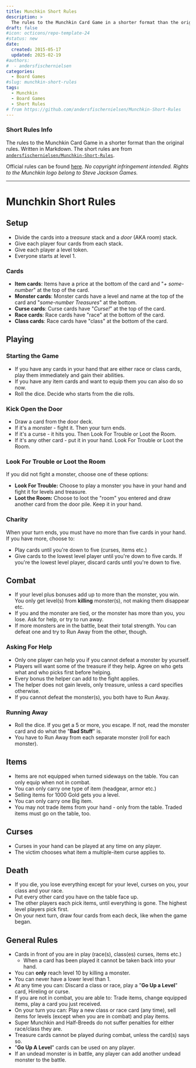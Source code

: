 ```yaml
---
title: Munchkin Short Rules
description: >
  The rules to the Munchkin Card Game in a shorter format than the original rules. Written in Markdown.
draft: false
#icon: octicons/repo-template-24
#status: new
date:
  created: 2015-05-17
  updated: 2025-02-19
#authors:
#  - andersfischernielsen
categories:
  - Board Games
#slug: munchkin-short-rules
tags:
  - Munchkin
  - Board Games
  - Short Rules
# from https://github.com/andersfischernielsen/Munchkin-Short-Rules
---
```


### Short Rules Info

The rules to the Munchkin Card Game in a shorter format than the original rules. Written in Markdown.
The short rules are from [`andersfischernielsen/Munchkin-Short-Rules`](https://github.com/andersfischernielsen/Munchkin-Short-Rules).

Official rules can be found [here](http://www.worldofmunchkin.com/rules/munchkin_rules.pdf).
_No copyright infringement intended._
_Rights to the Munchkin logo belong to Steve Jackson Games._

-----

# Munchkin Short Rules

## Setup

- Divide the cards into a *treasure* stack and a *door* (AKA room) stack.
- Give each player four cards from each stack.
- Give each player a level token.
- Everyone starts at level 1.

### Cards
- **Item cards**: Items have a price at the bottom of the card and "_+ some-number_" at the top of the card. 
- **Monster cards**: Monster cards have a level and name at the top of the card and "_some-number Treasures_" at the bottom. 
- **Curse cards**: Curse cards have "_Curse!_" at the top of the card.
- **Race cards**: Race cards have "race" at the bottom of the card.
- **Class cards**: Race cards have "class" at the bottom of the card.

## Playing

### Starting the Game
- If you have any cards in your hand that are either race or class cards, play them immediately and gain their abilities.
- If you have any item cards and want to equip them you can also do so now.
- Roll the dice. Decide who starts from the die rolls.

### Kick Open the Door
 - Draw a card from the door deck. 
 - If it's a monster - fight it. Then your turn ends. 
 - If it's a curse - it hits you. Then Look For Trouble or Loot the Room.
 - If it's any other card - put it in your hand. Look For Trouble or Loot the Room.

### Look For Trouble or Loot the Room
If you did not fight a monster, choose one of these options:

 - **Look For Trouble:** Choose to play a monster you have in your hand and fight it for levels and treasure. 
 - **Loot the Room:** Choose to loot the "room" you entered and draw another card from the door pile. Keep it in your hand. 

### Charity
When your turn ends, you must have no more than five cards in your hand. If you have more, choose to:

 - Play cards until you're down to five (curses, items etc.)
 - Give cards to the lowest level player until you're down to five cards. If you're the lowest level player, discard cards until you're down to five.

## Combat
 - If your level plus bonuses add up to more than the monster, you win. You only get level(s) from **killing** monster(s), not making them disappear etc. 
 - If you and the monster are tied, or the monster has more than you, you lose. Ask for help, or try to run away. 
 - If more monsters are in the battle, beat their total strength. You can defeat one and try to Run Away from the other, though. 

### Asking For Help
 - Only one player can help you if you cannot defeat a monster by yourself.
 - Players will want some of the treasure if they help. Agree on who gets what and who picks first before helping. 
 - Every bonus the helper can add to the fight applies. 
 - The helper does not gain levels, only treasure, unless a card specifies otherwise.
 - If you cannot defeat the monster(s), you both have to Run Away.

### Running Away
 - Roll the dice. If you get a 5 or more, you escape. If not, read the monster card and do what the "**Bad Stuff**" is. 
 - You have to Run Away from each separate monster (roll for each monster).

## Items
- Items are not equipped when turned sideways on the table. You can only equip when not in combat. 
- You can only carry one type of item (headgear, armor etc.)
- Selling items for 1000 Gold gets you a level.
- You can only carry one Big item.
- You may not trade items from your hand - only from the table. Traded items must go on the table, too.

## Curses
 - Curses in your hand can be played at any time on any player. 
 - The victim chooses what item a multiple-item curse applies to.
 
## Death
 - If you die, you lose everything except for your level, curses on you, your class and your race.
 - Put every other card you have on the table face up.
 - The other players each pick items, until everything is gone. The highest level players pick first.
 - On your next turn, draw four cards from each deck, like when the game began.

## General Rules

- Cards in front of you are in play (race(s), class(es) curses, items etc.) 
    - When a card has been played it cannot be taken back into your hand.
- You can **only** reach level 10 by killing a monster. 
- You can never have a lower level than 1.
- At any time you can: Discard a class or race, play a "**Go Up a Level**" card, Hireling or curse.
- If you are not in combat, you are able to: Trade items, change equipped items, play a card you just received.
- On your turn you can: Play a new class or race card (any time), sell items for levels (except when you are in combat) and play items.  
- Super Munchkin and Half-Breeds do not suffer penalties for either race/class they are. 
- Treasure cards cannot be played during combat, unless the card(s) says so.
- "**Go Up A Level**" cards can be used on any player.
- If an undead monster is in battle, any player can add another undead monster to the battle.
